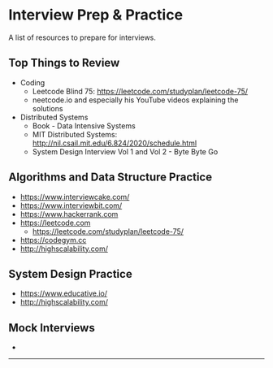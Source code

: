 # Interview Prep & Practice
A list of resources to prepare for interviews.

## Top Things to Review
* Coding
  * Leetcode Blind 75: https://leetcode.com/studyplan/leetcode-75/
  * neetcode.io and especially his YouTube videos explaining the solutions
* Distributed Systems
  * Book - Data Intensive Systems
  * MIT Distributed Systems: http://nil.csail.mit.edu/6.824/2020/schedule.html
  * System Design Interview Vol 1 and Vol 2 - Byte Byte Go

## Algorithms and Data Structure Practice
* https://www.interviewcake.com/
* https://www.interviewbit.com/
* https://www.hackerrank.com
* https://leetcode.com
    * https://leetcode.com/studyplan/leetcode-75/
* https://codegym.cc
* http://highscalability.com/

## System Design Practice
*  https://www.educative.io/
* http://highscalability.com/

## Mock Interviews
*


----
